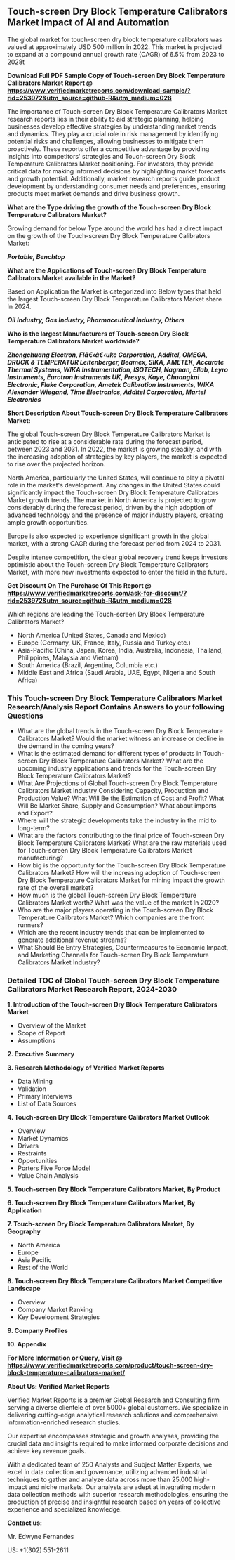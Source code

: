 <h2>Touch-screen Dry Block Temperature Calibrators Market Impact of AI and Automation</h2><p>The global market for touch-screen dry block temperature calibrators was valued at approximately USD 500 million in 2022. This market is projected to expand at a compound annual growth rate (CAGR) of 6.5% from 2023 to 2028t</p><p id="" class=""><strong>Download Full PDF Sample Copy of Touch-screen Dry Block Temperature Calibrators Market Report @ <a href="https://www.verifiedmarketreports.com/download-sample/?rid=253972&utm_source=github-R&utm_medium=028" target="_blank">https://www.verifiedmarketreports.com/download-sample/?rid=253972&utm_source=github-R&utm_medium=028</a></strong></p><p>The importance of&nbsp;Touch-screen Dry Block Temperature Calibrators Market research reports lies in their ability to aid strategic planning, helping businesses develop effective strategies by understanding market trends and dynamics. They play a crucial role in risk management by identifying potential risks and challenges, allowing businesses to mitigate them proactively. These reports offer a competitive advantage by providing insights into competitors' strategies and Touch-screen Dry Block Temperature Calibrators Market positioning. For investors, they provide critical data for making informed decisions by highlighting market forecasts and growth potential. Additionally, market research reports guide product development by understanding consumer needs and preferences, ensuring products meet market demands and drive business growth.</p><p><strong>What are the&nbsp;Type driving the growth of the Touch-screen Dry Block Temperature Calibrators Market?</strong></p><p id="" class="">Growing demand for below Type around the world has had a direct impact on the growth of the Touch-screen Dry Block Temperature Calibrators Market:</p><em><strong>Portable, Benchtop</strong></em></p><strong>What are the&nbsp;Applications&nbsp;of Touch-screen Dry Block Temperature Calibrators Market available in the Market?</strong></p><p id="" class="">Based on Application the Market is categorized into Below types that held the largest Touch-screen Dry Block Temperature Calibrators Market share In 2024.</p><em><strong>Oil Industry, Gas Industry, Pharmaceutical Industry, Others</strong></em></p><strong>Who is the largest Manufacturers of Touch-screen Dry Block Temperature Calibrators Market worldwide?</strong></p><p><em><strong>Zhongchuang Electron, Flâ€‹â€‹uke Corporation, Additel, OMEGA, DRUCK & TEMPERATUR Leitenberger, Beamex, SIKA, AMETEK, Accurate Thermal Systems, WIKA Instrumentation, ISOTECH, Nagman, Ellab, Leyro Instruments, Eurotron Instruments UK, Presys, Kaye, Chuangkai Electronic, Fluke Corporation, Ametek Calibration Instruments, WIKA Alexander Wiegand, Time Electronics, Additel Corporation, Martel Electronics</strong></em></p><p id="" class=""><strong>Short Description About Touch-screen Dry Block Temperature Calibrators Market:</strong></p><p>The global Touch-screen Dry Block Temperature Calibrators Market is anticipated to rise at a considerable rate during the forecast period, between 2023 and 2031. In 2022, the market is growing steadily, and with the increasing adoption of strategies by key players, the market is expected to rise over the projected horizon.</p><p>North America, particularly the United States, will continue to play a pivotal role in the market's development. Any changes in the United States could significantly impact the Touch-screen Dry Block Temperature Calibrators Market growth trends. The market in North America is projected to grow considerably during the forecast period, driven by the high adoption of advanced technology and the presence of major industry players, creating ample growth opportunities.</p><p>Europe is also expected to experience significant growth in the global market, with a strong CAGR during the forecast period from 2024 to 2031.</p><p>Despite intense competition, the clear global recovery trend keeps investors optimistic about the Touch-screen Dry Block Temperature Calibrators Market, with more new investments expected to enter the field in the future.</p><p id="" class=""><strong>Get Discount On The Purchase Of This Report @ <a href="https://www.verifiedmarketreports.com/ask-for-discount/?rid=253972&utm_source=github-R&utm_medium=028" target="_blank">https://www.verifiedmarketreports.com/ask-for-discount/?rid=253972&utm_source=github-R&utm_medium=028</a></strong></p>Which regions are leading the Touch-screen Dry Block Temperature Calibrators Market?</p><ul><li>North America (United States, Canada and Mexico)</li><li>Europe (Germany, UK, France, Italy, Russia and Turkey etc.)</li><li>Asia-Pacific (China, Japan, Korea, India, Australia, Indonesia, Thailand, Philippines, Malaysia and Vietnam)</li><li>South America (Brazil, Argentina, Columbia etc.)</li><li>Middle East and Africa (Saudi Arabia, UAE, Egypt, Nigeria and South Africa)</li></ul><h3 id="" class="">This Touch-screen Dry Block Temperature Calibrators Market Research/Analysis Report Contains Answers to your following Questions</h3><ul><li>What are the global trends in the Touch-screen Dry Block Temperature Calibrators Market? Would the market witness an increase or decline in the demand in the coming years?</li><li>What is the estimated demand for different types of products in Touch-screen Dry Block Temperature Calibrators Market? What are the upcoming industry applications and trends for the Touch-screen Dry Block Temperature Calibrators Market?</li><li>What Are Projections of Global Touch-screen Dry Block Temperature Calibrators Market Industry Considering Capacity, Production and Production Value? What Will Be the Estimation of Cost and Profit? What Will Be Market Share, Supply and Consumption? What about imports and Export?</li><li>Where will the strategic developments take the industry in the mid to long-term?</li><li>What are the factors contributing to the final price of Touch-screen Dry Block Temperature Calibrators Market? What are the raw materials used for Touch-screen Dry Block Temperature Calibrators Market manufacturing?</li><li>How big is the opportunity for the Touch-screen Dry Block Temperature Calibrators Market? How will the increasing adoption of Touch-screen Dry Block Temperature Calibrators Market for mining impact the growth rate of the overall market?</li><li>How much is the global Touch-screen Dry Block Temperature Calibrators Market worth? What was the value of the market In 2020?</li><li>Who are the major players operating in the Touch-screen Dry Block Temperature Calibrators Market? Which companies are the front runners?</li><li>Which are the recent industry trends that can be implemented to generate additional revenue streams?</li><li>What Should Be Entry Strategies, Countermeasures to Economic Impact, and Marketing Channels for Touch-screen Dry Block Temperature Calibrators Market Industry?</li></ul><h3 id="" class="">Detailed TOC of Global Touch-screen Dry Block Temperature Calibrators Market Research Report, 2024-2030</h3><p id="" class=""><strong>1. Introduction of the Touch-screen Dry Block Temperature Calibrators Market</strong></p><ul><li>Overview of the Market</li><li>Scope of Report</li><li>Assumptions</li></ul><p id="" class=""><strong>2. Executive Summary</strong></p><p id="" class=""><strong>3. Research Methodology of Verified Market Reports</strong></p><ul><li>Data Mining</li><li>Validation</li><li>Primary Interviews</li><li>List of Data Sources</li></ul><p id="" class=""><strong>4. Touch-screen Dry Block Temperature Calibrators Market Outlook</strong></p><ul><li>Overview</li><li>Market Dynamics</li><li>Drivers</li><li>Restraints</li><li>Opportunities</li><li>Porters Five Force Model</li><li>Value Chain Analysis</li></ul><p id="" class=""><strong>5. Touch-screen Dry Block Temperature Calibrators Market, By Product</strong></p><p id="" class=""><strong>6. Touch-screen Dry Block Temperature Calibrators Market, By Application</strong></p><p id="" class=""><strong>7. Touch-screen Dry Block Temperature Calibrators Market, By Geography</strong></p><ul><li>North America</li><li>Europe</li><li>Asia Pacific</li><li>Rest of the World</li></ul><p id="" class=""><strong>8. Touch-screen Dry Block Temperature Calibrators Market Competitive Landscape</strong></p><ul><li>Overview</li><li>Company Market Ranking</li><li>Key Development Strategies</li></ul><p id="" class=""><strong>9. Company Profiles</strong></p><p id="" class=""><strong>10. Appendix</strong></p><p id="" class=""><strong>For More Information or Query, Visit @ <a href="https://www.verifiedmarketreports.com/product/touch-screen-dry-block-temperature-calibrators-market/" target="_blank">https://www.verifiedmarketreports.com/product/touch-screen-dry-block-temperature-calibrators-market/</a></strong></p><p id="" class=""><strong>About Us: Verified Market Reports</strong></p><p id="" class="">Verified Market Reports is a premier Global Research and Consulting firm serving a diverse clientele of over 5000+ global customers. We specialize in delivering cutting-edge analytical research solutions and comprehensive information-enriched research studies.</p><p id="" class="">Our expertise encompasses strategic and growth analyses, providing the crucial data and insights required to make informed corporate decisions and achieve key revenue goals.</p><p id="" class="">With a dedicated team of 250 Analysts and Subject Matter Experts, we excel in data collection and governance, utilizing advanced industrial techniques to gather and analyze data across more than 25,000 high-impact and niche markets. Our analysts are adept at integrating modern data collection methods with superior research methodologies, ensuring the production of precise and insightful research based on years of collective experience and specialized knowledge.</p><p id="" class=""><strong>Contact us:</strong></p><p id="" class="">Mr. Edwyne Fernandes</p><p id="" class="">US: +1(302) 551-2611</p>